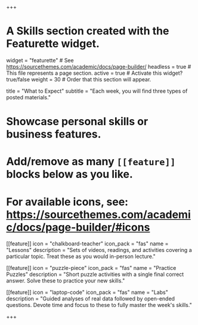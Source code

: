 +++
# A Skills section created with the Featurette widget.
widget = "featurette"  # See https://sourcethemes.com/academic/docs/page-builder/
headless = true  # This file represents a page section.
active = true  # Activate this widget? true/false
weight = 30  # Order that this section will appear.

title = "What to Expect"
subtitle = "Each week, you will find three types of posted materials."

# Showcase personal skills or business features.
# 
# Add/remove as many `[[feature]]` blocks below as you like.
# 
# For available icons, see: https://sourcethemes.com/academic/docs/page-builder/#icons

[[feature]]
  icon = "chalkboard-teacher"
  icon_pack = "fas"
  name = "Lessons"
  description = "Sets of videos, readings, and activities covering a particular topic. Treat these as you would in-person lecture."
  
[[feature]]
  icon = "puzzle-piece"
  icon_pack = "fas"
  name = "Practice Puzzles"
  description = "Short puzzle activities with a single final correct answer.  Solve these to practice your new skills."  
  
[[feature]]
  icon = "laptop-code"
  icon_pack = "fas"
  name = "Labs"
  description = "Guided analyses of real data followed by open-ended questions. Devote time and focus to these to fully master the week's skills."

+++

